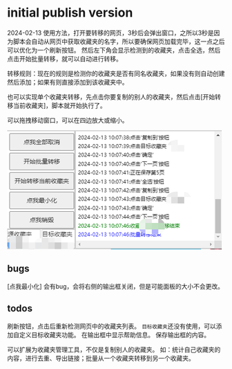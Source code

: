 # initial publish version
2024-02-13
使用方法，打开要转移的网页，3秒后会弹出窗口，之所以3秒是因为脚本会自动从网页中获取收藏夹的名字，所以要确保网页加载完毕，这一点之后可以优化为一个刷新按钮。
然后左下角会显示检测到的收藏夹，点击全选，然后点击开始批量转移，就可以自动进行转移。

转移规则：现在的规则是检测你的收藏夹是否有同名收藏夹，如果没有则自动创建然后添加；如果有则直接添加到该收藏夹中。

也可以实现单个收藏夹转移，先点击你要复制的别人的收藏夹，然后点击[开始转移当前收藏夹]，脚本就开始执行了。

可以拖拽移动窗口，可以在四边放大或缩小。

![picture 0](images/d46c02f1dfbb57b668fa47f3718f6e4220f889f0a8bdba0b61190b1f1af0fdc3.png)  

## bugs
[点我最小化] 会有bug，会将右侧的输出框关闭，但是可能面板的大小不会更改。

## todos
刷新按钮，点击后重新检测网页中的收藏夹列表。
`目标收藏夹`还没有使用，可以添加自定义目标收藏夹功能。
在输出框中显示帮助信息。
保存输出框的内容。

可以扩展为收藏夹管理工具，不仅是复制别人的收藏夹。
如：统计自己收藏夹的内容，进行去重、导出链接；批量从一个收藏夹转移到另一个收藏夹。
